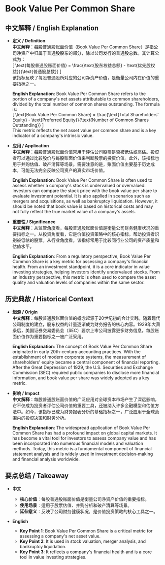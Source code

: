 # Book Value Per Common Share

## 中文解释 / English Explanation

* **定义 / Definition**  
  **中文解释**：每股普通股账面价值（Book Value Per Common Share）是指公司净资产中归属于普通股股东的部分，除以公司发行的普通股总数。其计算公式为：  
  \[
  \text{每股普通股账面价值} = \frac{\text{股东权益总额} - \text{优先股权益}}{\text{普通股总数}}
  \]  
  该指标反映了每股普通股所对应的公司净资产价值，是衡量公司内在价值的重要指标之一。  

  **English Explanation**: Book Value Per Common Share refers to the portion of a company's net assets attributable to common shareholders, divided by the total number of common shares outstanding. The formula is:  
  \[
  \text{Book Value Per Common Share} = \frac{\text{Total Shareholders' Equity} - \text{Preferred Equity}}{\text{Number of Common Shares Outstanding}}
  \]  
  This metric reflects the net asset value per common share and is a key indicator of a company's intrinsic value.

* **应用 / Application**  
  **中文解释**：每股普通股账面价值常用于评估公司股票是否被低估或高估。投资者可以通过比较股价与每股账面价值来判断股票的投资价值。此外，该指标也用于并购估值、破产清算等场景。需要注意的是，账面价值主要基于历史成本，可能无法完全反映公司资产的真实市场价值。  

  **English Explanation**: Book Value Per Common Share is often used to assess whether a company's stock is undervalued or overvalued. Investors can compare the stock price with the book value per share to evaluate investment potential. It is also applied in scenarios such as mergers and acquisitions, as well as bankruptcy liquidation. However, it should be noted that book value is based on historical costs and may not fully reflect the true market value of a company's assets.

* **重要性 / Significance**  
  **中文解释**：从监管角度看，每股普通股账面价值是衡量公司财务健康状况的重要指标之一。从投资角度看，它是价值投资策略中的核心指标，帮助投资者识别被低估的股票。从行业角度看，该指标常用于比较同行业公司的资产质量和估值水平。  

  **English Explanation**: From a regulatory perspective, Book Value Per Common Share is a key metric for assessing a company's financial health. From an investment standpoint, it is a core indicator in value investing strategies, helping investors identify undervalued stocks. From an industry perspective, this metric is often used to compare the asset quality and valuation levels of companies within the same sector.

## 历史典故 / Historical Context

* **起源 / Origin**  
  **中文解释**：每股普通股账面价值的概念起源于20世纪初的会计实践。随着现代公司制度的建立，股东权益的计量逐渐成为财务报告的核心内容。1929年大萧条后，美国证券交易委员会（SEC）要求上市公司披露更多财务信息，每股账面价值作为重要指标之一被广泛采用。  

  **English Explanation**: The concept of Book Value Per Common Share originated in early 20th-century accounting practices. With the establishment of modern corporate systems, the measurement of shareholders' equity became a central component of financial reporting. After the Great Depression of 1929, the U.S. Securities and Exchange Commission (SEC) required public companies to disclose more financial information, and book value per share was widely adopted as a key metric.

* **影响 / Impact**  
  **中文解释**：每股普通股账面价值的广泛应用对全球资本市场产生了深远影响。它不仅成为投资者评估公司价值的重要工具，还被纳入许多金融模型和估值方法中。如今，该指标已成为财务报表分析的基础指标之一，广泛应用于全球范围内的投资决策和财务分析。  

  **English Explanation**: The widespread application of Book Value Per Common Share has had a profound impact on global capital markets. It has become a vital tool for investors to assess company value and has been incorporated into numerous financial models and valuation methods. Today, this metric is a fundamental component of financial statement analysis and is widely used in investment decision-making and financial analysis worldwide.

## 要点总结 / Takeaway

* **中文**  
  - **核心价值**：每股普通股账面价值是衡量公司净资产价值的重要指标。  
  - **使用场景**：适用于股票估值、并购分析和破产清算等场景。  
  - **延伸意义**：反映了公司财务健康状况，是价值投资策略的核心工具之一。  

* **English**  
  - **Key Point 1**: Book Value Per Common Share is a critical metric for assessing a company's net asset value.  
  - **Key Point 2**: It is used in stock valuation, merger analysis, and bankruptcy liquidation.  
  - **Key Point 3**: It reflects a company's financial health and is a core tool in value investing strategies.